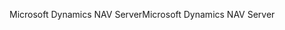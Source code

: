 <span data-ttu-id="4b62a-101">Microsoft Dynamics NAV Server</span><span class="sxs-lookup"><span data-stu-id="4b62a-101">Microsoft Dynamics NAV Server</span></span>
